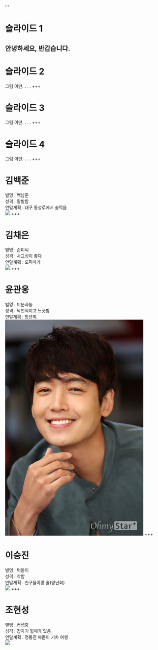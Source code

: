 '''
# 슬라이드 1
안녕하세요, 반갑습니다.
---
# 슬라이드 2
그럼 이만. . . . 
+++
# 슬라이드 3
그럼 이만. . . . 
+++
# 슬라이드 4
그럼 이만. . . . 
+++
# 김백준
별명 : 백남준<br />
성격 : 활발함<br />
연말계획 : 대구 동성로에서 술먹음<br />
<img src="https://user-images.githubusercontent.com/46044140/50433515-06d70580-091c-11e9-8bf3-ed763d2950a9.jpg" width = 10%></img>
+++
# 김채은
별명 : 순미씨<br />
성격 : 사교성이 좋다<br />
연말계획 : 오픽따기<br />
<img src="https://user-images.githubusercontent.com/37834734/50433869-2f5fff00-091e-11e9-8436-a2999a30459d.jpg" width = 40%></img>
+++
# 윤관웅
별명 : 미분과눙<br />
성격 : 낙천적이고 느긋함<br />
연말계획 : 망년회<br />
![Logo](assets/img/baekjune.jpg)
+++
# 이승진
별명 : 턱돌이<br />
성격 : 착함<br />
연말계획 : 친구들이랑 술(망년회)<br />
<img src="https://user-images.githubusercontent.com/39025676/50433652-dcd21300-091c-11e9-804b-619a9a927296.jpg"></img>
+++
# 조현성
별명 : 컨셉충</br>
성격 : 갑자기 튈때가 있음</br>
연말계획 : 정동진 해돋이 기차 여행</br>
<img src="https://user-images.githubusercontent.com/46148189/50433791-beb8e280-091d-11e9-8157-457407f5048c.jpeg"></img>
